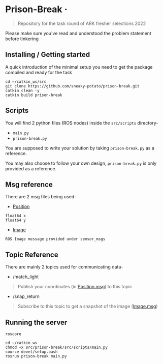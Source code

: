 # Prison-Break &middot;

> Repository for the task round of ARK fresher selections 2022

Please make sure you've read and understood the problem statement before tinkering

## Installing / Getting started

A quick introduction of the minimal setup you need to get the package compiled and ready for the task

```shell
cd ~/catkin_ws/src
git clone https://github.com/sneaky-potato/prison-break.git
catkin clean -y
catkin build prison-break
```

## Scripts

You will find 2 python files (ROS nodes) inside the ```src/scripts``` directory-

- ```main.py```
- ```prison-break.py```

You are supposed to write your solution by taking ```prison-break.py``` as a reference.

You may also choose to follow your own design, ```prison-break.py``` is only provided as a reference.

## Msg reference

There are 2 msg files being used-

- [Position](https://github.com/sneaky-potato/prison-break/blob/master/msg/Position.msg)

```shell
float64 x
float64 y
```

- [Image](http://docs.ros.org/en/melodic/api/sensor_msgs/html/msg/Image.html)

```shell
ROS Image message provided under sensor_msgs
```

## Topic Reference

There are mainly 2 topics used for communicating data-

- /match_light

>Publish your coordinates (in [Position.msg](https://github.com/sneaky-potato/prison-break/blob/master/msg/Position.msg)) to this topic

- /snap_return

>Subscribe to this topic to get a snapshot of the image ([Image.msg](http://docs.ros.org/en/melodic/api/sensor_msgs/html/msg/Image.html))

## Running the server

```shell
roscore
```

```shell
cd ~/catkin_ws
chmod +x src/prison-break/src/scripts/main.py
source devel/setup.bash
rosrun prison-break main.py
```
